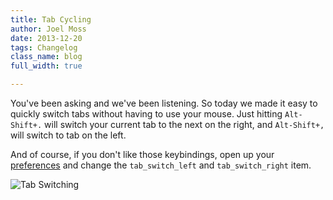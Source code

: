 ```yaml
---
title: Tab Cycling
author: Joel Moss
date: 2013-12-20
tags: Changelog
class_name: blog
full_width: true

---
```


You've been asking and we've been listening. So today we made it easy to quickly switch tabs without having to use your mouse. Just hitting `Alt-Shift+.` will switch your current tab to the next on the right, and `Alt-Shift+,` will switch to tab on the left.

And of course, if you don't like those keybindings, open up your [preferences](https://codio.com/p/preferences) and change the `tab_switch_left` and `tab_switch_right` item.

![Tab Switching](blog/tab-switching.gif)